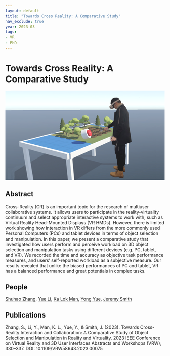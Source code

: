 ```yaml
---
layout: default
title: "Towards Cross Reality: A Comparative Study"
nav_exclude: true
year: 2023-03
tags:
- VR
- PhD
---
```


# Towards Cross Reality: A Comparative Study
![Towards Cross Reality: A Comparative Study](project_pictures%2FTowards_Cross_Reality_A_Comparative_Study.png)

## Abstract
Cross-Reality (CR) is an important topic for the research of multiuser collaborative systems. It allows users to participate in the reality-virtuality continuum and select appropriate interactive systems to work with, such as Virtual Reality Head-Mounted Displays (VR HMDs). However, there is limited work showing how interaction in VR differs from the more commonly used Personal Computers (PCs) and tablet devices in terms of object selection and manipulation. In this paper, we present a comparative study that investigated how users perform and perceive workload on 3D object selection and manipulation tasks using different devices (e.g. PC, tablet, and VR). We recorded the time and accuracy as objective task performance measures, and users’ self-reported workload as a subjective measure. Our results revealed that unlike the biased performances of PC and tablet, VR has a balanced performance and great potentials in complex tasks.

## People
[Shuhao Zhang], [Yue Li], [Ka Lok Man], [Yong Yue], [Jeremy Smith]

## Publications
Zhang, S., Li, Y., Man, K. L., Yue, Y., & Smith, J. (2023). Towards Cross-Reality Interaction and Collaboration: A Comparative Study of Object Selection and Manipulation in Reality and Virtuality. 2023 IEEE Conference on Virtual Reality and 3D User Interfaces Abstracts and Workshops (VRW), 330–337. DOI: 10.1109/VRW58643.2023.00075

[Shuhao Zhang]: ../team/phd_students/Shuhao%20Zhang
[Yue Li]: https://imyueli.github.io/
[Ka Lok Man]: https://scholar.xjtlu.edu.cn/en/persons/KaMan
[Yong Yue]: https://scholar.xjtlu.edu.cn/en/persons/YongYue
[Jeremy Smith]: https://www.liverpool.ac.uk/electrical-engineering-and-electronics/staff/jeremy-smith/
